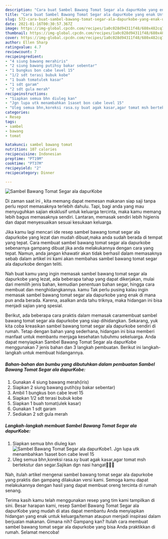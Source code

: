 ```yaml
---
description: "Cara buat Sambel Bawang Tomat Segar ala dapurKobe yang enak Untuk Jualan"
title: "Cara buat Sambel Bawang Tomat Segar ala dapurKobe yang enak Untuk Jualan"
slug: 572-cara-buat-sambel-bawang-tomat-segar-ala-dapurkobe-yang-enak-untuk-jualan
date: 2021-01-16T00:30:57.367Z
image: https://img-global.cpcdn.com/recipes/1a0c028d94311f48/680x482cq70/sambel-bawang-tomat-segar-ala-dapurkobe-foto-resep-utama.jpg
thumbnail: https://img-global.cpcdn.com/recipes/1a0c028d94311f48/680x482cq70/sambel-bawang-tomat-segar-ala-dapurkobe-foto-resep-utama.jpg
cover: https://img-global.cpcdn.com/recipes/1a0c028d94311f48/680x482cq70/sambel-bawang-tomat-segar-ala-dapurkobe-foto-resep-utama.jpg
author: Ellen Sharp
ratingvalue: 4.7
reviewcount: 7
recipeingredient:
- "4 siung bawang merahiris"
- "2 siung bawang putihsy bakar sebentar"
- "1 bungkus bon cabe level 15"
- "1/2 sdt terasi bubuk kobe"
- "1 buah tomatulek kasar"
- "1 sdt garam"
- "2 sdt gula merah"
recipeinstructions:
- "Siapkan semua bhn diuleg kan"
- "Jgn lupa utk menambahkan 1saset bon cabe level 15"
- "Uleg semua bhn,koreksi rasa.sy buat agak kasar,agar tomat msh bertekstur dan segar.Sajikan dgn nasi hangat🍚😍🤤"
categories:
- Resep
tags:
- sambel
- bawang
- tomat

katakunci: sambel bawang tomat 
nutrition: 107 calories
recipecuisine: Indonesian
preptime: "PT19M"
cooktime: "PT37M"
recipeyield: "2"
recipecategory: Dinner

---
```



![Sambel Bawang Tomat Segar ala dapurKobe](https://img-global.cpcdn.com/recipes/1a0c028d94311f48/680x482cq70/sambel-bawang-tomat-segar-ala-dapurkobe-foto-resep-utama.jpg)

Di zaman  saat ini , kita memang dapat memesan makanan siap saji tanpa perlu repot memasaknya terlebih dahulu. Tapi, bagi anda yang mau menyuguhkan sajian eksklusif untuk keluarga tercinta, maka kamu memang lebih bagus memasaknya sendiri. Lantaran, memasak sendiri lebih higienis dan dapat menyesuaikan sesuai kesukaan keluarga.

Jika kamu lagi mencari ide resep sambel bawang tomat segar ala dapurkobe yang lezat dan mudah dibuat,maka anda sudah berada di tempat yang tepat. Cara membuat sambel bawang tomat segar ala dapurkobe  sebenarnya gampang dibuat jika anda melakukannya dengan cara yang tepat. Namun, anda jangan khawatir akan tidak berhasil dalam memasaknya 
sebab dalam artikel ini kami akan membahas sambel bawang tomat segar ala dapurkobe dengan teliti.  



Nah buat kamu yang ingin memasak sambel bawang tomat segar ala dapurkobe yang lezat, ada beberapa tahap yang dapat dikerjakan, mulai dari memilih jenis bahan, kemudian penentuan bahan segar, hingga cara membuat dan menghidangkannya. kamu Tak perlu pusing kalau ingin memasak sambel bawang tomat segar ala dapurkobe yang enak di mana pun anda berada. Karena, asalkan anda  tahu triknya, maka hidangan ini bisa menjadi sajian yang spesial.

Berikut, ada beberapa cara praktis  dalam memasak caramembuat sambel bawang tomat segar ala dapurkobe yang siap dihidangkan. Sekarang, yuk kita coba kreasikan sambel bawang tomat segar ala dapurkobe sendiri di rumah. Tetap dengan bahan yang sederhana, hidangan ini bisa memberi manfaat untuk membantu menjaga kesehatan tubuhmu sekeluarga. Anda dapat menyiapkan Sambel Bawang Tomat Segar ala dapurKobe menggunakan 7 jenis bahan dan 3 langkah pembuatan. Berikut ini langkah-langkah untuk membuat hidangannya.

<!--inarticleads1-->

##### Bahan-bahan dan bumbu yang dibutuhkan dalam pembuatan Sambel Bawang Tomat Segar ala dapurKobe:

1. Gunakan 4 siung bawang merah(iris)
1. Siapkan 2 siung bawang putih(sy bakar sebentar)
1. Ambil 1 bungkus bon cabe level 15
1. Siapkan 1/2 sdt terasi bubuk kobe
1. Siapkan 1 buah tomat(ulek kasar)
1. Gunakan 1 sdt garam
1. Sediakan 2 sdt gula merah




<!--inarticleads2-->

##### Langkah-langkah membuat Sambel Bawang Tomat Segar ala dapurKobe:

1. Siapkan semua bhn diuleg kan
<img src="https://img-global.cpcdn.com/steps/bfad3d308b11c468/160x128cq70/sambel-bawang-tomat-segar-ala-dapurkobe-langkah-memasak-1-foto.jpg" alt="Sambel Bawang Tomat Segar ala dapurKobe">1. Jgn lupa utk menambahkan 1saset bon cabe level 15
1. Uleg semua bhn,koreksi rasa.sy buat agak kasar,agar tomat msh bertekstur dan segar.Sajikan dgn nasi hangat🍚😍🤤




Nah, itulah artikel mengenai  sambel bawang tomat segar ala dapurkobe  yang praktis dan gampang dilakukan versi kami. Semoga kamu dapat melakukannya dengan hasil yang dapat membuat oreng tercinta di rumah senang. 

Terima kasih kamu telah menggunakan resep yang tim kami tampilkan di sini. Besar harapan kami, resep  Sambel Bawang Tomat Segar ala dapurKobe yang mudah di atas dapat membantu Anda menyiapkan hidangan yang enak untuk keluarga/teman ataupun menjadi inspirasi dalam berjualan makanan. Gimana nih? Gampang kan? Itulah cara membuat sambel bawang tomat segar ala dapurkobe yang bisa Anda praktikkan di rumah. Selamat mencoba!

